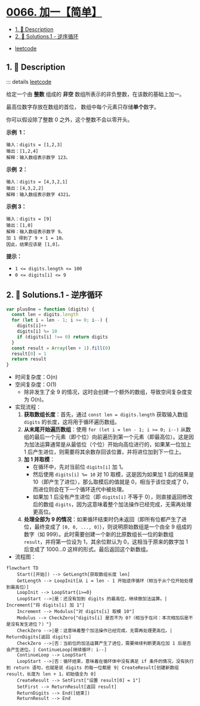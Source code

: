 # [0066. 加一【简单】](https://github.com/Tdahuyou/TNotes.leetcode/tree/main/notes/0066.%20%E5%8A%A0%E4%B8%80%E3%80%90%E7%AE%80%E5%8D%95%E3%80%91)

<!-- region:toc -->

- [1. 📝 Description](#1--description)
- [2. 🎯 Solutions.1 - 逆序循环](#2--solutions1---逆序循环)

<!-- endregion:toc -->

- [leetcode](https://leetcode.cn/problems/plus-one/)

## 1. 📝 Description

::: details [leetcode](https://leetcode.cn)

给定一个由 **整数** 组成的 **非空** 数组所表示的非负整数，在该数的基础上加一。

最高位数字存放在数组的首位， 数组中每个元素只存储**单个**数字。

你可以假设除了整数 0 之外，这个整数不会以零开头。

**示例  1：**

```
输入：digits = [1,2,3]
输出：[1,2,4]
解释：输入数组表示数字 123。
```

**示例  2：**

```
输入：digits = [4,3,2,1]
输出：[4,3,2,2]
解释：输入数组表示数字 4321。
```

**示例 3：**

```
输入：digits = [9]
输出：[1,0]
解释：输入数组表示数字 9。
加 1 得到了 9 + 1 = 10。
因此，结果应该是 [1,0]。
```

**提示：**

- `1 <= digits.length <= 100`
- `0 <= digits[i] <= 9`

## 2. 🎯 Solutions.1 - 逆序循环

```javascript
var plusOne = function (digits) {
  const len = digits.length
  for (let i = len - 1; i >= 0; i--) {
    digits[i]++
    digits[i] %= 10
    if (digits[i] !== 0) return digits
  }
  const result = Array(len + 1).fill(0)
  result[0] = 1
  return result
}
```

- 时间复杂度：O(n)
- 空间复杂度：O(1)
  - 除非发生了全 9 的情况，这时会创建一个额外的数组，导致空间复杂度变为 O(n)。
- 实现流程：
  1. **获取数组长度**：首先，通过 `const len = digits.length` 获取输入数组 `digits` 的长度，这将用于循环遍历数组。
  2. **从末尾开始遍历数组**：使用 `for (let i = len - 1; i >= 0; i--)` 从数组的最后一个元素（即个位）向前遍历到第一个元素（即最高位）。这是因为加法运算通常是从最低位（个位）开始向高位进行的，如果某一位加上 1 后产生进位，则需要将其余数存回该位置，并将进位加到下一位上。
  3. **加 1 并取模**：
     - 在循环中，先对当前位 `digits[i]` 加 1。
     - 然后使用 `digits[i] %= 10` 对 10 取模，这是因为如果加 1 后的结果是 10（即产生了进位），那么取模后的值就是 0，相当于该位变成了 0，而进位则会在下一个循环迭代中被处理。
     - 如果加 1 后没有产生进位（即 `digits[i]` 不等于 0），则直接返回修改后的数组 `digits`，因为这意味着整个加法操作已经完成，无需再处理更高位。
  4. **处理全部为 9 的情况**：如果循环结束时仍未返回（即所有位都产生了进位，最终变成了 `[0, 0, ..., 0]`），则说明原始数组是一个由全 9 组成的数字（如 999）。此时需要创建一个新的比原数组长一位的新数组 `result`，并将第一位设为 1，其余位默认为 0，这相当于原来的数字加 1 后变成了 1000...0 这样的形式。最后返回这个新数组。
- 流程图：

```mermaid
flowchart TD
    Start([开始]) --> GetLength[获取数组长度 len]
    GetLength --> LoopInit[从 i = len - 1 开始逆序循环（相当于从个位开始处理到最高位）]
    LoopInit --> LoopStart{i>=0}
    LoopStart -->|是：还没有加到 digits 的最高位，继续做加法运算。| Increment["将 digits[i] 加 1"]
    Increment --> Modulus["对 digits[i] 取模 10"]
    Modulus --> CheckZero{"digits[i] 是否不为 0?（相当于在问：本次相加后是不是没有发生进位？）"}
    CheckZero -->|是：这意味着整个加法操作已经完成，无需再处理更高位。| ReturnDigits[返回 digits]
    CheckZero -->|否：当前位的加法运算产生了进位，需要继续判断更高位加 1 后是否会产生进位。| ContinueLoop[继续循环: i--]
    ContinueLoop --> LoopStart
    LoopStart -->|否：循环结束，意味着在循环体中没有满足 if 条件的情况，没有执行到 return 语句，也就是说 digits 的每一位都是 9| CreateResult[创建新数组 result，长度为 len + 1，初始值全为 0]
    CreateResult --> SetFirst["设置 result[0] = 1"]
    SetFirst --> ReturnResult[返回 result]
    ReturnDigits --> End([结束])
    ReturnResult --> End
```
